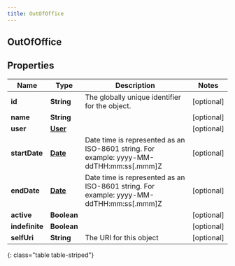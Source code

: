 ```yaml
---
title: OutOfOffice
---
```


## OutOfOffice

## Properties

| Name           | Type                                     | Description                                                                             | Notes      |
| -------------- | ---------------------------------------- | --------------------------------------------------------------------------------------- | ---------- |
| **id**         | <!----><!---->**String**<!---->          | The globally unique identifier for the object.                                          | [optional] |
| **name**       | <!----><!---->**String**<!---->          |                                                                                         | [optional] |
| **user**       | <!----><!---->[**User**](User.md)<!----> |                                                                                         | [optional] |
| **startDate**  | <!----><!---->[**Date**](Date.md)<!----> | Date time is represented as an ISO-8601 string. For example: yyyy-MM-ddTHH:mm:ss[.mmm]Z | [optional] |
| **endDate**    | <!----><!---->[**Date**](Date.md)<!----> | Date time is represented as an ISO-8601 string. For example: yyyy-MM-ddTHH:mm:ss[.mmm]Z | [optional] |
| **active**     | <!----><!---->**Boolean**<!---->         |                                                                                         | [optional] |
| **indefinite** | <!----><!---->**Boolean**<!---->         |                                                                                         | [optional] |
| **selfUri**    | <!----><!---->**String**<!---->          | The URI for this object                                                                 | [optional] |

{: class="table table-striped"}
